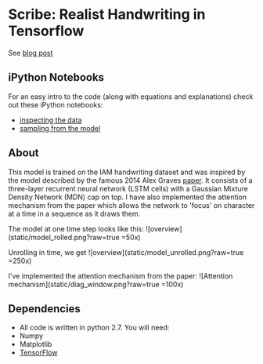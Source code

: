 Scribe: Realist Handwriting in Tensorflow
=======
See [blog post](https://greydanus.github.io/2016/08/21/handwriting/)

iPython Notebooks
--------
For an easy intro to the code (along with equations and explanations) check out these iPython notebooks:
* [inspecting the data](https://nbviewer.jupyter.org/github/greydanus/scribe/blob/master/dataloader.ipynb)
* [sampling from the model](https://nbviewer.jupyter.org/github/greydanus/scribe/blob/master/sample.ipynb)

About
--------
This model is trained on the IAM handwriting dataset and was inspired by the model described by the famous 2014 Alex Graves [paper](https://arxiv.org/abs/1308.0850). It consists of a three-layer recurrent neural network (LSTM cells) with a Gaussian Mixture Density Network (MDN) cap on top. I have also implemented the attention mechanism from the paper which allows the network to 'focus' on character at a time in a sequence as it draws them.

The model at one time step looks like this: 
![overview](static/model_rolled.png?raw=true =50x)

Unrolling in time, we get
![overview](static/model_unrolled.png?raw=true =250x)

I've implemented the attention mechanism from the paper:
![Attention mechanism](static/diag_window.png?raw=true =100x)

Dependencies
--------
* All code is written in python 2.7. You will need:
 * Numpy
 * Matplotlib
 * [TensorFlow](https://www.tensorflow.org/versions/master/get_started/os_setup.html#pip_install)
